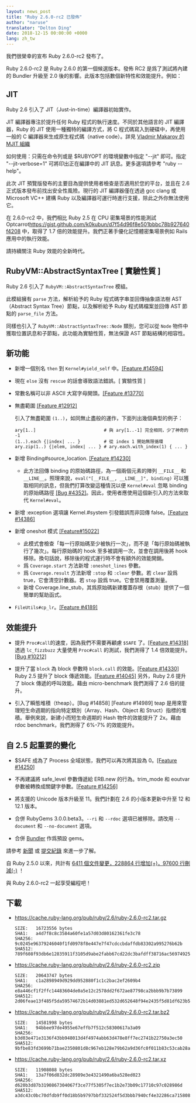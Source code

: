 ```yaml
---
layout: news_post
title: "Ruby 2.6.0-rc2 已發佈"
author: "naruse"
translator: "Delton Ding"
date: 2018-12-15 00:00:00 +0000
lang: zh_tw
---
```


我們很榮幸的宣布 Ruby 2.6.0-rc2 發布了。

Ruby 2.6.0-rc2 是 Ruby 2.6.0 的第一個候選版本。發佈 RC2 是爲了測試將內建的 Bundler 升級至 2.0 後的影響。此版本包括數個新特性和效能提升。例如：

## JIT

Ruby 2.6 引入了 JIT（Just-in-time）編譯器初始實作。

JIT 編譯器專注於提升任何 Ruby 程式的執行速度。不同於其他語言的 JIT 編譯器，Ruby 的 JIT 使用一種獨特的編譯方式，將 C 程式碼寫入到硬碟中，再使用一般的 C 編譯器來生成原生程式碼（native code）。詳見 [Vladmir Makarov 的 MJIT 組織](https://github.com/vnmakarov/ruby/tree/rtl_mjit_branch#mjit-organization)

如何使用：只需在命令列或是 $RUBYOPT 的環境變數中指定 "--jit" 即可。指定 "--jit-verbose=1" 可將印出正在編譯中的 JIT 訊息。更多選項請參考 "ruby --help"。

此次 JIT 預覽版發布的主要目為提供使用者檢查是否適用於您的平台，並且在 2.6 正式版本發布前找出安全性風險。現行的 JIT 編譯器僅在透過 gcc clang 或 Microsoft VC++ 建構 Ruby 以及編譯器可運行時進行支援，除此之外你無法使用它。

在 2.6.0-rc2 中，我們相比 Ruby 2.5 在 CPU 密集場景的性能測試 Optcarrot<https://gist.github.com/k0kubun/d7f54d96f8e501bbbc78b927640f4208> 中，取得了 1.7 倍的效能提升。我們正著手優化記憶體密集場景例如 Rails 應用中的執行效能。

請持續關注 Ruby 效能的全新時代。

## RubyVM::AbstractSyntaxTree [ 實驗性質 ]

Ruby 2.6 引入了 `RubyVM::AbstractSyntaxTree` 模組。

此模組擁有 `parse` 方法，解析給予的 Ruby 程式碼字串並回傳抽象語法樹 AST（Abstract Syntax Tree）節點，以及解析給予 Ruby 程式碼檔案並回傳 AST 節點的 `parse_file` 方法。

同樣也引入了 `RubyVM::AbstractSyntaxTree::Node` 類別，您可以從 `Node` 物件中獲取位置訊息和子節點，此功能為實驗性質，無法保證 AST 節點結構的相容性。

## 新功能

* 新增一個別名 `then` 到 `Kernel#yield_self` 中。[[Feature #14594]](https://bugs.ruby-lang.org/issues/14594)

* 現在 `else` 沒有 `rescue` 的話會導致語法錯誤。[ 實驗性質 ]

* 常數名稱可以非 ASCII 大寫字母開頭。[[Feature #13770]](https://bugs.ruby-lang.org/issues/13770)

* 無盡範圍 [[Feature #12912]](https://bugs.ruby-lang.org/issues/12912)

  引入了無盡範圍 `(1..)`，如同無止盡般的運作，下面列出幾個典型的例子：

      ary[1..]                          # 與 ary[1..-1] 完全相同，少了神奇的 -1
      (1..).each {|index| ... }         # 從 index 1 開始無限循環
      ary.zip(1..) {|elem, index| ... } # ary.each.with_index(1) { ... }

* 新增 Binding#source_location. [[Feature #14230]](https://bugs.ruby-lang.org/issues/14230)
  * 此方法回傳 binding 的原始碼路徑，為一個兩個元素的陣列 `__FILE__` 和 `__LINE__`。照理來說，`eval("[__FILE__, __LINE__]", binding)` 可以獲取相同的訊息，但我們打算改變這種情況以便 `Kernel#eval` 忽略 binding 的原始碼路徑 [[Bug #4352]](https://bugs.ruby-lang.org/issues/4352)。因此，使用者應使用這個新引入的方法來取代 `Kernel#eval`。

* 新增 :exception 選項讓 Kernel.#system 引發錯誤而非回傳 false。[[Feature #14386]](https://bugs.ruby-lang.org/issues/14386)

* 新增 oneshot 模式 [[Feature#15022]](https://bugs.ruby-lang.org/issues/15022)
  * 此模式會檢查「每一行原始碼至少被執行一次」，而不是「每行原始碼被執行了幾次」。每行原始碼的 hook 至多被調用一次，並會在調用後將 hook 移除。換句話說，移除後的程式運行時不會有額外的效能開銷。
  * 爲 `Coverage.start` 方法新增 `:oneshot_lines` 參數。
  * 爲 `Coverage.result` 方法新增 `:stop` 和 `:clear` 參數。若 `clear` 設爲 true，它會清空計數器。若 `stop` 設爲 true。它會禁用覆蓋測量。
  * 新增 Coverage.line_stub，其爲原始碼新建覆蓋存根（stub）提供了一個簡單的幫助函式。

* `FileUtils#cp_lr`。[[Feature #4189]](https://bugs.ruby-lang.org/issues/4189)

## 效能提升

* 提升 `Proc#call`的速度，因為我們不需要再顧慮 `$SAFE` 了。[[Feature #14318]](https://bugs.ruby-lang.org/issues/14318) 透過 `lc_fizzbuzz` 大量使用 `Proc#call` 的測試，我們測得了 1.4 倍效能提升。[[Bug #10212]](https://bugs.ruby-lang.org/issues/10212)

* 提升了當 `block` 為 block 參數時 `block.call` 的效能。[[Feature #14330]](https://bugs.ruby-lang.org/issues/14330) Ruby 2.5 提升了 block 傳遞效能。[[Feature #14045]](https://bugs.ruby-lang.org/issues/14045) 另外，Ruby 2.6 提升了 block 傳遞的呼叫效能。藉由 micro-benchmark 我們測得了 2.6 倍的提升。

* 引入了瞬態堆積（theap）。[Bug #14858] [Feature #14989] teap 是用來管理短生命週期的指向特定類別（Array、Hash、Object 和 Struct）指標的堆積。舉例來說，新建小而短生命週期的 Hash 物件的效能提升了 2x。藉由 rdoc benchmark，我們測得了 6%-7% 的效能提升。

## 自 2.5 起重要的變化

* $SAFE 成為了 Process 全域狀態，我們可以再次將其設為 0。[[Feature #14250]](https://bugs.ruby-lang.org/issues/14250)

* 不再建議將 safe_level 參數傳遞給 ERB.new 的行為。trim_mode 和 eoutvar 參數被轉換成關鍵字參數。[[Feature #14256]](https://bugs.ruby-lang.org/issues/14256)

* 將支援的 Unicode 版本升級至 11。我們計劃在 2.6 的小版本更新中升至 12 和 12.1 版本。

* 合併 RubyGems 3.0.0.beta3。`--ri` 和 `--rdoc` 選項已被移除。請改用 `--document` 和 `--no-document` 選項。

* 合併 [Bundler](https://github.com/bundler/bundler) 作爲預設 gems。

請參考 [新聞](https://github.com/ruby/ruby/blob/v2_6_0_rc2/NEWS)
或 [提交紀錄](https://github.com/ruby/ruby/compare/v2_5_0...v2_6_0_rc2)
來進一步了解。

自 Ruby 2.5.0 以來，共計有
[6411 個文件變更，228864 行增加(+)，97600 行刪減(-)](https://github.com/ruby/ruby/compare/v2_5_0...v2_6_0_rc2)
！

與 Ruby 2.6.0-rc2 一起享受編程吧！

## 下載

* <https://cache.ruby-lang.org/pub/ruby/2.6/ruby-2.6.0-rc2.tar.gz>

      SIZE:   16723556 bytes
      SHA1:   a4d7f8c8c3584a60fe1a57d03d80162361fe3c78
      SHA256: 9c0245e96379246040f1fd0978f8e447e7f47cdccbdaffdb83302a995276b62b
      SHA512: 789f608f93db6e12835911f3105d9abe2fabb67cd22dc3bafdff38716ac56974925738e7f7788ebef5bdf67b6fd91f84a4ee78a3e5d072cfc8ee0972de737b08
* <https://cache.ruby-lang.org/pub/ruby/2.6/ruby-2.6.0-rc2.zip>

      SIZE:   20643747 bytes
      SHA1:   c1a2898949d929dd952880f1c1c2bac2ef2609b4
      SHA256: e8a446cf1f2ffc14483604de0a5e12c2578dd2f672ae87798ca2bbb9b7b73899
      SHA512: 2d06feae13f485f5da59574672b14d03881ed532d652648f94e2435f5d81df623b5ef532b8ba8e0b9bc4ee6baf7c0328a5610eab753a9020a0fea2673254c76c
* <https://cache.ruby-lang.org/pub/ruby/2.6/ruby-2.6.0-rc2.tar.bz2>

      SIZE:   14581998 bytes
      SHA1:   94bbee97de4955e67effb7f512c58300617a3a09
      SHA256: b3d03e471e3136f43bb948013d4f4974abb63d478e8ff7ec2741b22750a3ec50
      SHA512: 9bfbe83fd3699b71bae2350801d8c967eb128e79b62a9d36fc0f011b83c53cab28a280939f4cc9f0a28f9bf02dce8eea30866ca4d06480dc44289400abf580ba
* <https://cache.ruby-lang.org/pub/ruby/2.6/ruby-2.6.0-rc2.tar.xz>

      SIZE:   11908088 bytes
      SHA1:   13a7f06d832dc28989e3e4321490a6ba528ed023
      SHA256: d620b3d87b3190867304067f3ce77f5305f7ec1b2e73b09c17710c97c028986d
      SHA512: a3dc43c0bc70dfdb9ff0d18b5b9797bbf332524f5d3bbb7940cf4e32286ca715808acfd11ebf3cdbe358a2466b7c6b5be3a7a784af7eb95c071fe1f8b4ab1261
